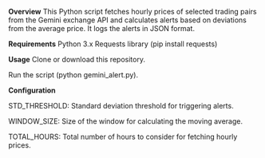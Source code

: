 **Overview**
This Python script fetches hourly prices of selected trading pairs from the Gemini exchange API and calculates alerts based on deviations from the average price. It logs the alerts in JSON format.

**Requirements**
Python 3.x
Requests library (pip install requests)

**Usage**
Clone or download this repository.

Run the script (python gemini_alert.py).

**Configuration**

STD_THRESHOLD: Standard deviation threshold for triggering alerts.

WINDOW_SIZE: Size of the window for calculating the moving average.

TOTAL_HOURS: Total number of hours to consider for fetching hourly prices.
